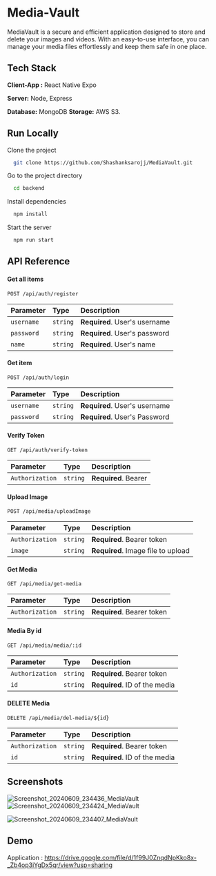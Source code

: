 
# Media-Vault
MediaVault is a secure and efficient application designed to store and delete your images and videos. With an easy-to-use interface, you can manage your media files effortlessly and keep them safe in one place.


## Tech Stack

**Client-App :** React Native Expo

**Server:** Node, Express

**Database:** MongoDB
**Storage:** AWS S3.




## Run Locally

Clone the project

```bash
  git clone https://github.com/Shashanksarojj/MediaVault.git
```

Go to the project directory

```bash
  cd backend
```

Install dependencies

```bash
  npm install
```

Start the server

```bash
  npm run start
```


## API Reference

#### Get all items

```http
POST /api/auth/register
```

| Parameter | Type     | Description                |
| :-------- | :------- | :------------------------- |
| `username` | `string` | **Required**.  User's username |
| `password` | `string` | **Required**.  User's password |
| `name` | `string` | **Required**.  User's name |

#### Get item

```http
POST /api/auth/login
```

| Parameter | Type     | Description                |
| :-------- | :------- | :------------------------- |
| `username` | `string` | **Required**. User's username |
| `password` | `string` | **Required**.   User's Password |

#### Verify Token

```http
GET /api/auth/verify-token
```

| Parameter | Type     | Description                |
| :-------- | :------- | :------------------------- |
| `Authorization` | `string` | **Required**.   Bearer 


#### Upload Image
```http
POST /api/media/uploadImage

```

| Parameter | Type     | Description                |
| :-------- | :------- | :------------------------- |
| `Authorization` | `string` | **Required**.   Bearer token|
| `image` | `string` | **Required**.  Image file to upload |


#### Get Media

```http
GET /api/media/get-media
```

| Parameter | Type     | Description                |
| :-------- | :------- | :------------------------- |
| `Authorization` | `string` | **Required**.   Bearer token|

#### Media By id

```http
GET /api/media/media/:id
```

| Parameter | Type     | Description                |
| :-------- | :------- | :------------------------- |
| `Authorization` | `string` | **Required**.   Bearer token|
| `id` | `string` | **Required**.  ID of the media|


#### DELETE Media

```http
DELETE /api/media/del-media/${id}
```

| Parameter | Type     | Description                |
| :-------- | :------- | :------------------------- |
| `Authorization` | `string` | **Required**.   Bearer token|
| `id` | `string` | **Required**.  ID of the media|


## Screenshots
![Screenshot_20240609_234436_MediaVault](https://github.com/Shashanksarojj/MediaVault/assets/66843256/c71f88b2-14c8-42d8-92da-4cea9ab70784)
![Screenshot_20240609_234424_MediaVault](https://github.com/Shashanksarojj/MediaVault/assets/66843256/0c38fafd-fe53-4ac0-9fbc-f206e1a38448)

![Screenshot_20240609_234407_MediaVault](https://github.com/Shashanksarojj/MediaVault/assets/66843256/d0af282c-a221-4b6f-9ea3-1229d6eb3af5)



## Demo 
Application : https://drive.google.com/file/d/1f99J0ZnqdNpKko8x-_Zb4op3iYgDx5qr/view?usp=sharing



